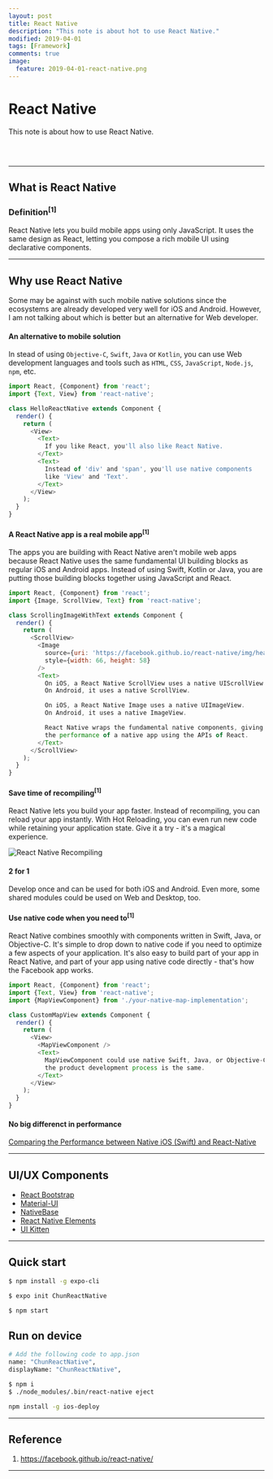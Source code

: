 ```yaml
---
layout: post
title: React Native
description: "This note is about hot to use React Native."
modified: 2019-04-01
tags: [Framework]
comments: true
image:
  feature: 2019-04-01-react-native.png
---
```


# React Native

This note is about how to use React Native.

<div class="social-share" data-initialized="true">
    <a href="#" class="social-share-icon icon-weibo"></a>
    <a href="#" class="social-share-icon icon-qq"></a>
    <a href="#" class="social-share-icon icon-wechat"></a>
</div>
<link rel="stylesheet" href="https://resource.chun.no/sharejs/css/share.min.css">
<script src="https://resource.chun.no/sharejs/js/social-share.min.js"></script>

### &nbsp;

---

## What is React Native

### Definition<sup>[1]</sup>

React Native lets you build mobile apps using only JavaScript.
It uses the same design as React, letting you compose a rich mobile UI using declarative components.

---

## Why use React Native

Some may be against with such mobile native solutions since the ecosystems are already developed very well for iOS and Android.
However, I am not talking about which is better but an alternative for Web developer.

#### An alternative to mobile solution

In stead of using `Objective-C`, `Swift`, `Java` or `Kotlin`,
you can use Web development languages and tools such as `HTML`, `CSS`, `JavaScript`, `Node.js`, `npm`, etc.

``` javascript
import React, {Component} from 'react';
import {Text, View} from 'react-native';

class HelloReactNative extends Component {
  render() {
    return (
      <View>
        <Text>
          If you like React, you'll also like React Native.
        </Text>
        <Text>
          Instead of 'div' and 'span', you'll use native components
          like 'View' and 'Text'.
        </Text>
      </View>
    );
  }
}
```

#### A React Native app is a real mobile app<sup>[1]</sup>

The apps you are building with React Native aren't mobile web apps because React Native uses the same fundamental UI building blocks as regular iOS and Android apps. Instead of using Swift, Kotlin or Java, you are putting those building blocks together using JavaScript and React.

``` javascript
import React, {Component} from 'react';
import {Image, ScrollView, Text} from 'react-native';

class ScrollingImageWithText extends Component {
  render() {
    return (
      <ScrollView>
        <Image
          source={uri: 'https://facebook.github.io/react-native/img/header_logo.png'}
          style={width: 66, height: 58}
        />
        <Text>
          On iOS, a React Native ScrollView uses a native UIScrollView.
          On Android, it uses a native ScrollView.

          On iOS, a React Native Image uses a native UIImageView.
          On Android, it uses a native ImageView.

          React Native wraps the fundamental native components, giving you
          the performance of a native app using the APIs of React.
        </Text>
      </ScrollView>
    );
  }
}
```

#### Save time of recompiling<sup>[1]</sup>

React Native lets you build your app faster. Instead of recompiling, you can reload your app instantly. With Hot Reloading, you can even run new code while retaining your application state. Give it a try - it's a magical experience.

![React Native Recompiling](https://media.giphy.com/media/13WZniThXy0hSE/giphy.gif)

#### 2 for 1

Develop once and can be used for both iOS and Android.
Even more, some shared modules could be used on Web and Desktop, too.

#### Use native code when you need to<sup>[1]</sup>

React Native combines smoothly with components written in Swift, Java, or Objective-C. It's simple to drop down to native code if you need to optimize a few aspects of your application. It's also easy to build part of your app in React Native, and part of your app using native code directly - that's how the Facebook app works.

``` javascript
import React, {Component} from 'react';
import {Text, View} from 'react-native';
import {MapViewComponent} from './your-native-map-implementation';

class CustomMapView extends Component {
  render() {
    return (
      <View>
        <MapViewComponent />
        <Text>
          MapViewComponent could use native Swift, Java, or Objective-C -
          the product development process is the same.
        </Text>
      </View>
    );
  }
}
```

#### No big differenct in performance

<a href="https://medium.com/the-react-native-log/comparing-the-performance-between-native-ios-swift-and-react-native-7b5490d363e2" target="_blank">Comparing the Performance between Native iOS (Swift) and React-Native</a>



---

## UI/UX Components

* <a href="https://github.com/react-bootstrap/react-bootstrap" target="_blank">React Bootstrap</a>
* <a href="https://github.com/mui-org/material-ui" target="_blank">Material-UI</a>
* <a href="https://github.com/GeekyAnts/NativeBase" target="_blank">NativeBase</a>
* <a href="https://github.com/react-native-training/react-native-elements" target="_blank">React Native Elements</a>
* <a href="https://github.com/akveo/kittenTricks" target="_blank">UI Kitten</a>

---

## Quick start

``` bash
$ npm install -g expo-cli
```

``` bash
$ expo init ChunReactNative
```

``` bash
$ npm start
```

## Run on device

``` bash
# Add the following code to app.json
name: "ChunReactNative",
displayName: "ChunReactNative",
```

``` bash
$ npm i
$ ./node_modules/.bin/react-native eject

npm install -g ios-deploy

```
---

## Reference

1. https://facebook.github.io/react-native/

---
